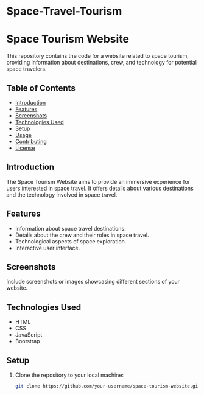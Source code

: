 # Space-Travel-Tourism




# Space Tourism Website

This repository contains the code for a website related to space tourism, providing information about destinations, crew, and technology for potential space travelers.

## Table of Contents

- [Introduction](#introduction)
- [Features](#features)
- [Screenshots](#screenshots)
- [Technologies Used](#technologies-used)
- [Setup](#setup)
- [Usage](#usage)
- [Contributing](#contributing)
- [License](#license)

## Introduction

The Space Tourism Website aims to provide an immersive experience for users interested in space travel. It offers details about various destinations and the technology involved in space travel.

## Features

- Information about space travel destinations.
- Details about the crew and their roles in space travel.
- Technological aspects of space exploration.
- Interactive user interface.

## Screenshots

Include screenshots or images showcasing different sections of your website.

## Technologies Used

- HTML
- CSS
- JavaScript
- Bootstrap

## Setup

1. Clone the repository to your local machine:

   ```bash
   git clone https://github.com/your-username/space-tourism-website.git
